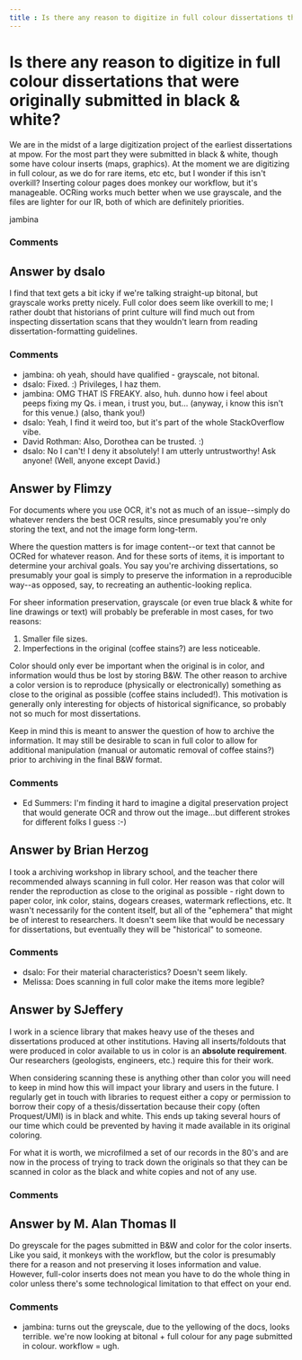 ```yaml
---
title : Is there any reason to digitize in full colour dissertations that were originally submitted in black & white?
---
```

Is there any reason to digitize in full colour dissertations that were originally submitted in black & white?
=====================
We are in the midst of a large digitization project of the earliest
dissertations at mpow. For the most part they were submitted in black &
white, though some have colour inserts (maps, graphics). At the moment
we are digitizing in full colour, as we do for rare items, etc etc, but
I wonder if this isn't overkill? Inserting colour pages does monkey our
workflow, but it's manageable. OCRing works much better when we use
grayscale, and the files are lighter for our IR, both of which are
definitely priorities.

jambina

### Comments ###


Answer by dsalo
----------------
I find that text gets a bit icky if we're talking straight-up bitonal,
but grayscale works pretty nicely. Full color does seem like overkill to
me; I rather doubt that historians of print culture will find much out
from inspecting dissertation scans that they wouldn't learn from reading
dissertation-formatting guidelines.

### Comments ###
* jambina: oh yeah, should have qualified - grayscale, not bitonal.
* dsalo: Fixed. :) Privileges, I haz them.
* jambina: OMG THAT IS FREAKY. also, huh. dunno how i feel about peeps fixing my
Qs. i mean, i trust you, but... (anyway, i know this isn't for this
venue.) (also, thank you!)
* dsalo: Yeah, I find it weird too, but it's part of the whole StackOverflow
vibe.
* David Rothman: Also, Dorothea can be trusted. :)
* dsalo: No I can't! I deny it absolutely! I am utterly untrustworthy! Ask
anyone! (Well, anyone except David.)

Answer by Flimzy
----------------
For documents where you use OCR, it's not as much of an issue--simply do
whatever renders the best OCR results, since presumably you're only
storing the text, and not the image form long-term.

Where the question matters is for image content--or text that cannot be
OCRed for whatever reason. And for these sorts of items, it is important
to determine your archival goals. You say you're archiving
dissertations, so presumably your goal is simply to preserve the
information in a reproducible way--as opposed, say, to recreating an
authentic-looking replica.

For sheer information preservation, grayscale (or even true black &
white for line drawings or text) will probably be preferable in most
cases, for two reasons:

1.  Smaller file sizes.
2.  Imperfections in the original (coffee stains?) are less noticeable.

Color should only ever be important when the original is in color, and
information would thus be lost by storing B&W. The other reason to
archive a color version is to reproduce (physically or electronically)
something as close to the original as possible (coffee stains
included!). This motivation is generally only interesting for objects of
historical significance, so probably not so much for most dissertations.

Keep in mind this is meant to answer the question of how to archive the
information. It may still be desirable to scan in full color to allow
for additional manipulation (manual or automatic removal of coffee
stains?) prior to archiving in the final B&W format.

### Comments ###
* Ed Summers: I'm finding it hard to imagine a digital preservation project that would
generate OCR and throw out the image...but different strokes for
different folks I guess :-)

Answer by Brian Herzog
----------------
I took a archiving workshop in library school, and the teacher there
recommended always scanning in full color. Her reason was that color
will render the reproduction as close to the original as possible -
right down to paper color, ink color, stains, dogears creases, watermark
reflections, etc. It wasn't necessarily for the content itself, but all
of the "ephemera" that might be of interest to researchers. It doesn't
seem like that would be necessary for dissertations, but eventually they
will be "historical" to someone.

### Comments ###
* dsalo: For their material characteristics? Doesn't seem likely.
* Melissa: Does scanning in full color make the items more legible?

Answer by SJeffery
----------------
I work in a science library that makes heavy use of the theses and
dissertations produced at other institutions. Having all
inserts/foldouts that were produced in color available to us in color is
an **absolute requirement**. Our researchers (geologists, engineers,
etc.) require this for their work.

When considering scanning these is anything other than color you will
need to keep in mind how this will impact your library and users in the
future. I regularly get in touch with libraries to request either a copy
or permission to borrow their copy of a thesis/dissertation because
their copy (often Proquest/UMI) is in black and white. This ends up
taking several hours of our time which could be prevented by having it
made available in its original coloring.

For what it is worth, we microfilmed a set of our records in the 80's
and are now in the process of trying to track down the originals so that
they can be scanned in color as the black and white copies and not of
any use.

### Comments ###

Answer by M. Alan Thomas II
----------------
Do greyscale for the pages submitted in B&W and color for the color
inserts. Like you said, it monkeys with the workflow, but the color is
presumably there for a reason and not preserving it loses information
and value. However, full-color inserts does not mean you have to do the
whole thing in color unless there's some technological limitation to
that effect on your end.

### Comments ###
* jambina: turns out the greyscale, due to the yellowing of the docs, looks
terrible. we're now looking at bitonal + full colour for any page
submitted in colour. workflow = ugh.

